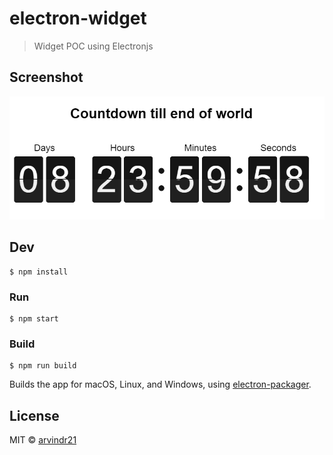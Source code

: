 # electron-widget

> Widget POC using Electronjs

## Screenshot
![Demo Widget](screenshots/widget.png)

## Dev

```
$ npm install
```

### Run

```
$ npm start
```

### Build

```
$ npm run build
```

Builds the app for macOS, Linux, and Windows, using [electron-packager](https://github.com/electron-userland/electron-packager).


## License

MIT © [arvindr21](https://thejackalofjavascript.com)
